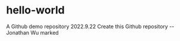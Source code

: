 # hello-world
A Github demo repository
2022.9.22 Create this Github repository  --Jonathan Wu marked
